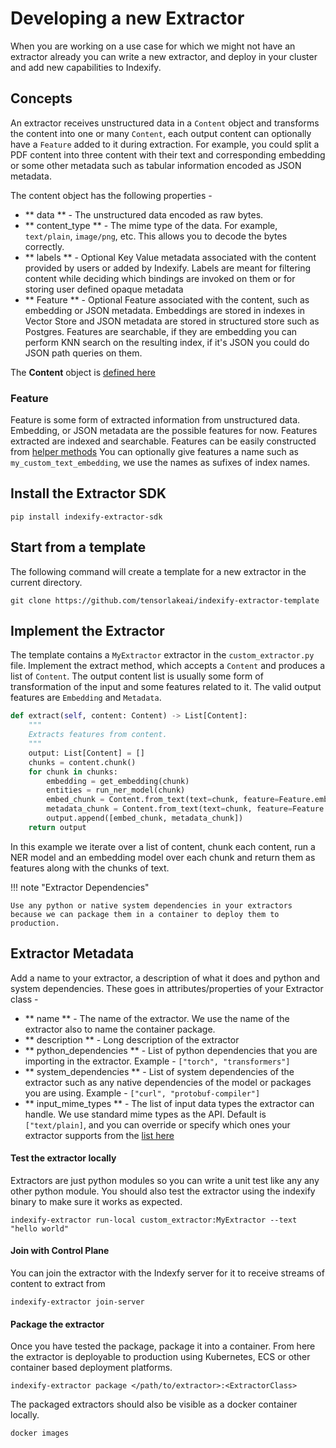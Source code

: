 # Developing a new Extractor

When you are working on a use case for which we might not have an extractor already you can write a new extractor, and deploy in your cluster and add new capabilities to Indexify.

## Concepts

An extractor receives unstructured data in a `Content` object and transforms the content into one or many `Content`, each output content can optionally have a `Feature` added to it during extraction. For example, you could split a PDF content into three content with their text and corresponding embedding or some other metadata such as tabular information encoded as JSON metadata.

The content object has the following properties -

* ** data ** - The unstructured data encoded as raw bytes.
* ** content_type ** - The mime type of the data. For example, `text/plain`, `image/png`, etc. This allows you to decode the bytes correctly.
* ** labels ** - Optional Key Value metadata associated with the content provided by users or added by Indexify. Labels are meant for filtering content while deciding which bindings are invoked on them or for storing user defined opaque metadata 
* ** Feature ** - Optional Feature associated with the content, such as embedding or JSON metadata. Embeddings are stored in indexes in Vector Store and JSON metadata are stored in structured store such as Postgres. Features are searchable, if they are embedding you can perform KNN search on the resulting index, if it's JSON you could do JSON path queries on them.

The **Content** object is [defined here](https://github.com/tensorlakeai/indexify/blob/11346c29055f16d397fc0901ec10139cdc945134/indexify_extractor_sdk/base_extractor.py#L48) 

### Feature
Feature is some form of extracted information from unstructured data. Embedding, or JSON metadata are the possible features for now. Features extracted are indexed and searchable.
Features can be easily constructed from [helper methods](https://github.com/tensorlakeai/indexify/blob/11346c29055f16d397fc0901ec10139cdc945134/indexify_extractor_sdk/base_extractor.py#L37)
You can optionally give features a name such as `my_custom_text_embedding`, we use the names as sufixes of index names.

## Install the Extractor SDK 
```shell
pip install indexify-extractor-sdk
```

## Start from a template

The following command will create a template for a new extractor in the current directory. 

```shell
git clone https://github.com/tensorlakeai/indexify-extractor-template
```

## Implement the Extractor 
The template contains a `MyExtractor` extractor in the `custom_extractor.py` file. Implement the extract method, which accepts a `Content` and produces a list of `Content`. The output content list is usually some form of transformation of the input and some features related to it. The valid output features are `Embedding` and `Metadata`. 

```python
def extract(self, content: Content) -> List[Content]:
    """
    Extracts features from content.
    """
    output: List[Content] = []
    chunks = content.chunk()
    for chunk in chunks:
        embedding = get_embedding(chunk)
        entities = run_ner_model(chunk)
        embed_chunk = Content.from_text(text=chunk, feature=Feature.embedding(name="text_embedding", values=embedding))
        metadata_chunk = Content.from_text(text=chunk, feature=Feature.metadata(name="metadata", json.dumps(entities))),
        output.append([embed_chunk, metadata_chunk])
    return output
```

In this example we iterate over a list of content, chunk each content, run a NER model and an embedding model over each chunk and return them as features along with the chunks of text.

!!! note "Extractor Dependencies"

    Use any python or native system dependencies in your extractors because we can package them in a container to deploy them to production.


## Extractor Metadata
Add a name to your extractor, a description of what it does and python and system dependencies. These goes in attributes/properties of your Extractor class -

* ** name ** - The name of the extractor. We use the name of the extractor also to name the container package.
* ** description ** - Long description of the extractor
* ** python_dependencies ** -  List of python dependencies that you are importing in the extractor. Example - `["torch", "transformers"]`
* ** system_dependencies ** - List of system dependencies of the extractor such as any native dependencies of the model or packages you are using. Example - `["curl", "protobuf-compiler"]`
* ** input_mime_types ** - The list of input data types the extractor can handle. We use standard mime types as the API. Default is `["text/plain]`, and you can override or specify which ones your extractor supports from the [list here](https://developer.mozilla.org/en-US/docs/Web/HTTP/Basics_of_HTTP/MIME_types/Common_types)

#### Test the extractor locally

Extractors are just python modules so you can write a unit test like any any other python module. You should also test the extractor using the indexify binary to make sure it works as expected. 

```shell
indexify-extractor run-local custom_extractor:MyExtractor --text "hello world"
```

#### Join with Control Plane
You can join the extractor with the Indexfy server for it to receive streams of content to extract from
```shell
indexify-extractor join-server
```

#### Package the extractor
Once you have tested the package, package it into a container. From here the extractor is deployable to production using Kubernetes, ECS or other container based deployment platforms.

```shell
indexify-extractor package </path/to/extractor>:<ExtractorClass>
```

The packaged extractors should also be visible as a docker container locally.
```shell
docker images
```